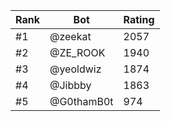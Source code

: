 Rank|Bot|Rating
---|---|---
#1|@zeekat|2057
#2|@ZE_ROOK|1940
#3|@yeoldwiz|1874
#4|@Jibbby|1863
#5|@G0thamB0t|974
